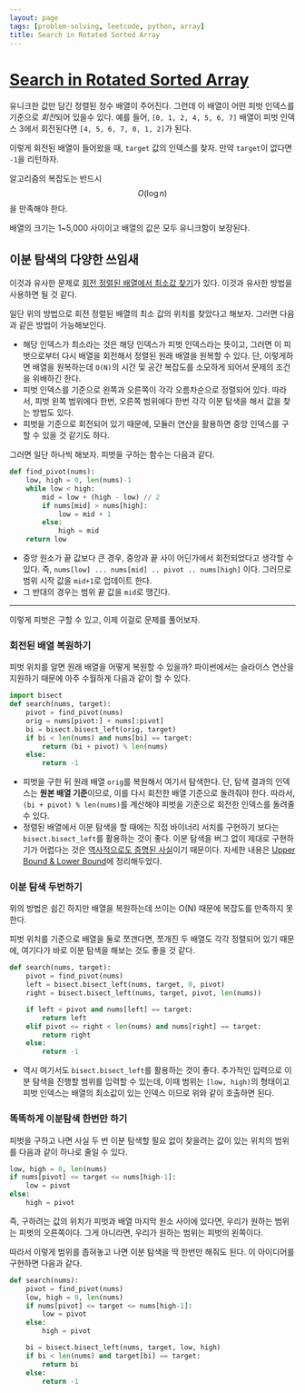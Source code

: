```yaml
---
layout: page
tags: [problem-solving, leetcode, python, array]
title: Search in Rotated Sorted Array
---
```


# [Search in Rotated Sorted Array](https://leetcode.com/problems/search-in-rotated-sorted-array/)

 유니크한 값만 담긴 정렬된 정수 배열이 주어진다. 그런데 이 배열이 어떤
 피벗 인덱스를 기준으로 *회전*되어 있을수 있다. 예를 들어, `[0, 1, 2,
 4, 5, 6, 7]` 배열이 피벗 인덱스 3에서 회전된다면 `[4, 5, 6, 7, 0, 1,
 2]`가 된다.

 이렇게 회전된 배열이 들어왔을 때, `target` 값의 인덱스를 찾자. 만약
 `target`이 없다면 `-1`을 리턴하자.

 알고리즘의 복잡도는 반드시 $$ O (\log n)$$ 을 만족해야 한다.

 배열의 크기는 1~5,000 사이이고 배열의 값은 모두 유니크함이 보장된다.

## 이분 탐색의 다양한 쓰임새

 이것과 유사한 문제로 [회전 정렬된 배열에서 최소값
 찾기](../find-minimum-in-rotated-sorted-array)가 있다. 이것과 유사한
 방법을 사용하면 될 것 같다.

 일단 위의 방법으로 회전 정렬된 배열의 최소 값의 위치를 찾았다고
 해보자. 그러면 다음과 같은 방법이 가능해보인다.
 - 해당 인덱스가 최소라는 것은 해당 인덱스가 피벗 인덱스라는 뜻이고,
   그러면 이 피벗으로부터 다시 배열을 회전해서 정렬된 원래 배열을
   원복할 수 있다. 단, 이렇게하면 배열을 원복하는데 `O(N)`의 시간 및
   공간 복잡도를 소모하게 되어서 문제의 조건을 위배하긴 한다.
 - 피벗 인덱스를 기준으로 왼쪽과 오른쪽이 각각 오름차순으로 정렬되어
   있다. 따라서, 피벗 왼쪽 범위에다 한번, 오른쪽 범위에다 한번 각각
   이분 탐색을 해서 값을 찾는 방법도 있다.
 - 피벗을 기준으로 회전되어 있기 때문에, 모듈러 연산을 활용하면 중앙
   인덱스를 구할 수 있을 것 같기도 하다.

 그러면 일단 하나씩 해보자. 피벗을 구하는 함수는 다음과 같다.

```python
def find_pivot(nums):
    low, high = 0, len(nums)-1
    while low < high:
        mid = low + (high - low) // 2
        if nums[mid] > nums[high]:
            low = mid + 1
        else:
            high = mid
    return low
```

 - 중앙 원소가 끝 값보다 큰 경우, 중앙과 끝 사이 어딘가에서
   회전되었다고 생각할 수 있다. 즉, `nums[low] ... nums[mid] .. pivot
   .. nums[high]` 이다. 그러므로 범위 시작 값을 `mid+1`로 업데이트
   한다.
 - 그 반대의 경우는 범위 끝 값을 `mid`로 땡긴다.

---

 이렇게 피벗은 구할 수 있고, 이제 이걸로 문제를 풀어보자.

### 회전된 배열 복원하기

 피벗 위치를 알면 원래 배열을 어떻게 복원할 수 있을까? 파이썬에서는
 슬라이스 연산을 지원하기 때문에 아주 수월하게 다음과 같이 할 수 있다.

```python
import bisect
def search(nums, target):
    pivot = find_pivot(nums)
    orig = nums[pivot:] + nums[:pivot]
    bi = bisect.bisect_left(orig, target)
    if bi < len(nums) and nums[bi] == target:
        return (bi + pivot) % len(nums)
    else:
        return -1
```

 - 피벗을 구한 뒤 원래 배열 `orig`를 복원해서 여기서 탐색한다. 단,
   탐색 결과의 인덱스는 **원본 배열 기준**이므로, 이를 다시 회전한
   배열 기준으로 돌려줘야 한다. 따라서, `(bi + pivot) % len(nums)`를
   계산해야 피벗을 기준으로 회전한 인덱스를 돌려줄 수 있다.
 - 정렬된 배열에서 이분 탐색을 할 때에는 직접 바이너리 서치를 구현하기
   보다는 `bisect.bisect_left`를 활용하는 것이 좋다. 이분 탐색을 버그
   없이 제대로 구현하기가 어렵다는 것은 [역사적으로도 증명된
   사실](https://en.wikipedia.org/wiki/Binary_search_algorithm#Implementation_issues)이기
   때문이다. 자세한 내용은 [Upper Bound & Lower
   Bound](../../theory/bisect)에 정리해두었다.

### 이분 탐색 두번하기

 위의 방법은 쉽긴 하지만 배열을 복원하는데 쓰이는 O(N) 때문에 복잡도를
 만족하지 못한다.

 피벗 위치를 기준으로 배열을 둘로 쪼갠다면, 쪼개진 두 배열도 각각
 정렬되어 있기 때문에, 여기다가 바로 이분 탐색을 해보는 것도 좋을 것
 같다.

```python
def search(nums, target):
    pivot = find_pivot(nums)
    left = bisect.bisect_left(nums, target, 0, pivot)
    right = bisect.bisect_left(nums, target, pivot, len(nums))

    if left < pivot and nums[left] == target:
        return left
    elif pivot <= right < len(nums) and nums[right] == target:
        return right
    else:
        return -1
```

 - 역시 여기서도 `bisect.bisect_left`를 활용하는 것이 좋다. 추가적인
   입력으로 이분 탐색을 진행할 범위를 입력할 수 있는데, 이때 범위는
   `[low, high)`의 형태이고 피벗 인덱스는 배열의 최소값이 있는 인덱스
   이므로 위와 같이 호출하면 된다.

### 똑똑하게 이분탐색 한번만 하기

 피벗을 구하고 나면 사실 두 번 이분 탐색할 필요 없이 찾을려는 값이
 있는 위치의 범위를 다음과 같이 하나로 줄일 수 있다.

```python
low, high = 0, len(nums)
if nums[pivot] <= target <= nums[high-1]:
    low = pivot
else:
    high = pivot
```

 즉, 구하려는 값의 위치가 피벗과 배열 마지막 원소 사이에 있다면,
 우리가 원하는 범위는 피벗의 오른쪽이다. 그게 아니라면, 우리가 원하는
 범위는 피벗의 왼쪽이다.

 따라서 이렇게 범위를 좁혀놓고 나면 이분 탐색을 딱 한번만 해줘도
 된다. 이 아이디어를 구현하면 다음과 같다.

```python
def search(nums):
    pivot = find_pivot(nums)
    low, high = 0, len(nums)
    if nums[pivot] <= target <= nums[high-1]:
        low = pivot
    else:
        high = pivot

    bi = bisect.bisect_left(nums, target, low, high)
    if bi < len(nums) and target[bi] == target:
        return bi
    else:
        return -1
```
